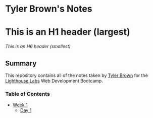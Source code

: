 # Tyler Brown's Notes 

# This is an H1 header (largest)
###### This is an H6 header (smallest)

## Summary 

This repository contains all of the notes taken by [Tyler Brown](https://github.com/Tbrowwnnn) for the [Lighthouse Labs](https://www.lighthouselabs.ca/) Web Development Bootcamp.

### Table of Contents

* [Week 1](/Week_1)
  * [Day 1](/Week_1/Day_1)